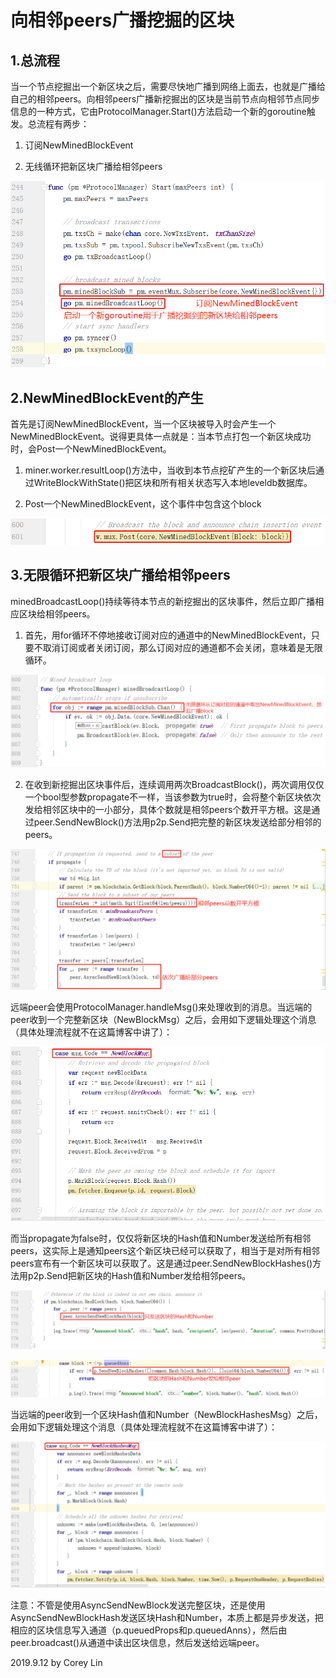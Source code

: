 # 向相邻peers广播挖掘的区块

## 1.总流程

当一个节点挖掘出一个新区块之后，需要尽快地广播到网络上面去，也就是广播给自己的相邻peers。向相邻peers广播新挖掘出的区块是当前节点向相邻节点同步信息的一种方式，它由ProtocolManager.Start()方法启动一个新的goroutine触发。总流程有两步：

1. 订阅NewMinedBlockEvent

2. 无线循环把新区块广播给相邻peers

![1.png](1.png)

## 2.NewMinedBlockEvent的产生

首先是订阅NewMinedBlockEvent，当一个区块被导入时会产生一个NewMinedBlockEvent。说得更具体一点就是：当本节点打包一个新区块成功时，会Post一个NewMinedBlockEvent。

1. miner.worker.resultLoop()方法中，当收到本节点挖矿产生的一个新区块后通过WriteBlockWithState()把区块和所有相关状态写入本地leveldb数据库。

2. Post一个NewMinedBlockEvent，这个事件中包含这个block

![2.png](2.png)

## 3.无限循环把新区块广播给相邻peers

minedBroadcastLoop()持续等待本节点的新挖掘出的区块事件，然后立即广播相应区块给相邻peers。

1. 首先，用for循环不停地接收订阅对应的通道中的NewMinedBlockEvent，只要不取消订阅或者关闭订阅，那么订阅对应的通道都不会关闭，意味着是无限循环。

![3.png](3.png)

2. 在收到新挖掘出区块事件后，连续调用两次BroadcastBlock()，两次调用仅仅一个bool型参数propagate不一样，当该参数为true时，会将整个新区块依次发给相邻区块中的一小部分，具体个数就是相邻peers个数开平方根。这是通过peer.SendNewBlock()方法用p2p.Send把完整的新区块发送给部分相邻的peers。

![4.png](4.png)

远端peer会使用ProtocolManager.handleMsg()来处理收到的消息。当远端的peer收到一个完整新区块（NewBlockMsg）之后，会用如下逻辑处理这个消息（具体处理流程就不在这篇博客中讲了）：

![7.png](7.png)

而当propagate为false时，仅仅将新区块的Hash值和Number发送给所有相邻peers，这实际上是通知peers这个新区块已经可以获取了，相当于是对所有相邻peers宣布有一个新区块可以获取了。这是通过peer.SendNewBlockHashes()方法用p2p.Send把新区块的Hash值和Number发给相邻peers。

![5.png](5.png)

![6.png](6.png)

当远端的peer收到一个区块Hash值和Number（NewBlockHashesMsg）之后，会用如下逻辑处理这个消息（具体处理流程就不在这篇博客中讲了）：

![8.png](8.png)

注意：不管是使用AsyncSendNewBlock发送完整区块，还是使用AsyncSendNewBlockHash发送区块Hash和Number，本质上都是异步发送，把相应的区块信息写入通道（p.queuedProps和p.queuedAnns），然后由peer.broadcast()从通道中读出区块信息，然后发送给远端peer。

2019.9.12 by Corey Lin